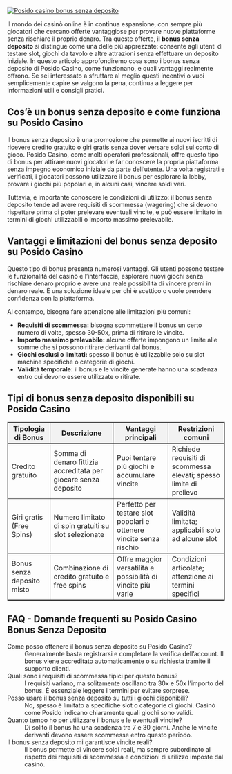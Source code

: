 [![Posido casino bonus senza deposito](https://123-caf.pages.dev/gitsignup.png)](https://vrmoo.ru/Bt82HjjY)

<div>   <p>Il mondo dei casinò online è in continua espansione, con sempre più giocatori che cercano offerte vantaggiose per provare nuove piattaforme senza rischiare il proprio denaro. Tra queste offerte, il <strong>bonus senza deposito</strong> si distingue come una delle più apprezzate: consente agli utenti di testare slot, giochi da tavolo e altre attrazioni senza effettuare un deposito iniziale. In questo articolo approfondiremo cosa sono i bonus senza deposito di Posido Casino, come funzionano, e quali vantaggi realmente offrono. Se sei interessato a sfruttare al meglio questi incentivi o vuoi semplicemente capire se valgono la pena, continua a leggere per informazioni utili e consigli pratici.</p> <h2>Cos’è un bonus senza deposito e come funziona su Posido Casino</h2> <p>Il bonus senza deposito è una promozione che permette ai nuovi iscritti di ricevere credito gratuito o giri gratis senza dover versare soldi sul conto di gioco. Posido Casino, come molti operatori professionali, offre questo tipo di bonus per attirare nuovi giocatori e far conoscere la propria piattaforma senza impegno economico iniziale da parte dell’utente. Una volta registrati e verificati, i giocatori possono utilizzare il bonus per esplorare la lobby, provare i giochi più popolari e, in alcuni casi, vincere soldi veri.</p> <p>Tuttavia, è importante conoscere le condizioni di utilizzo: il bonus senza deposito tende ad avere requisiti di scommessa (wagering) che si devono rispettare prima di poter prelevare eventuali vincite, e può essere limitato in termini di giochi utilizzabili o importo massimo prelevabile.</p>  <h2>Vantaggi e limitazioni del bonus senza deposito su Posido Casino</h2> <p>Questo tipo di bonus presenta numerosi vantaggi. Gli utenti possono testare le funzionalità del casinò e l’interfaccia, esplorare nuovi giochi senza rischiare denaro proprio e avere una reale possibilità di vincere premi in denaro reale. È una soluzione ideale per chi è scettico o vuole prendere confidenza con la piattaforma.</p> <p>Al contempo, bisogna fare attenzione alle limitazioni più comuni:</p> <ul>   <li><strong>Requisiti di scommessa:</strong> bisogna scommettere il bonus un certo numero di volte, spesso 30-50x, prima di ritirare le vincite.</li>   <li><strong>Importo massimo prelevabile:</strong> alcune offerte impongono un limite alle somme che si possono ritirare derivanti dal bonus.</li>   <li><strong>Giochi esclusi o limitati:</strong> spesso il bonus è utilizzabile solo su slot machine specifiche o categorie di giochi.</li>   <li><strong>Validità temporale:</strong> il bonus e le vincite generate hanno una scadenza entro cui devono essere utilizzate o ritirate.</li> </ul>  <h2>Tipi di bonus senza deposito disponibili su Posido Casino</h2> <table border="1" cellspacing="0" cellpadding="5" style="border-collapse: collapse; width: 100%; max-width: 600px;">   <thead style="background-color:#f2f2f2;">     <tr>       <th>Tipologia di Bonus</th>       <th>Descrizione</th>       <th>Vantaggi principali</th>       <th>Restrizioni comuni</th>     </tr>   </thead>   <tbody>     <tr>       <td>Credito gratuito</td>       <td>Somma di denaro fittizia accreditata per giocare senza deposito</td>       <td>Puoi tentare più giochi e accumulare vincite</td>       <td>Richiede requisiti di scommessa elevati; spesso limite di prelievo</td>     </tr>     <tr>       <td>Giri gratis (Free Spins)</td>       <td>Numero limitato di spin gratuiti su slot selezionate</td>       <td>Perfetto per testare slot popolari e ottenere vincite senza rischio</td>       <td>Validità limitata; applicabili solo ad alcune slot</td>     </tr>     <tr>       <td>Bonus senza deposito misto</td>       <td>Combinazione di credito gratuito e free spins</td>       <td>Offre maggior versatilità e possibilità di vincite più varie</td>       <td>Condizioni articolate; attenzione ai termini specifici</td>     </tr>   </tbody> </table>  <h2>FAQ - Domande frequenti su Posido Casino Bonus Senza Deposito</h2> <dl>   <dt>Come posso ottenere il bonus senza deposito su Posido Casino?</dt>   <dd>Generalmente basta registrarsi e completare la verifica dell’account. Il bonus viene accreditato automaticamente o su richiesta tramite il supporto clienti.</dd>    <dt>Quali sono i requisiti di scommessa tipici per questo bonus?</dt>   <dd>I requisiti variano, ma solitamente oscillano tra 30x e 50x l’importo del bonus. È essenziale leggere i termini per evitare sorprese.</dd>    <dt>Posso usare il bonus senza deposito su tutti i giochi disponibili?</dt>   <dd>No, spesso è limitato a specifiche slot o categorie di giochi. Casinò come Posido indicano chiaramente quali giochi sono validi.</dd>    <dt>Quanto tempo ho per utilizzare il bonus e le eventuali vincite?</dt>   <dd>Di solito il bonus ha una scadenza tra 7 e 30 giorni. Anche le vincite derivanti devono essere scommesse entro questo periodo.</dd>    <dt>Il bonus senza deposito mi garantisce vincite reali?</dt>   <dd>Il bonus permette di vincere soldi reali, ma sempre subordinato al rispetto dei requisiti di scommessa e condizioni di utilizzo imposte dal casinò.</dd> </dl> </div>